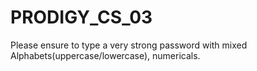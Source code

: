 # PRODIGY_CS_03

Please ensure to type a very strong password with mixed Alphabets(uppercase/lowercase), numericals. 
